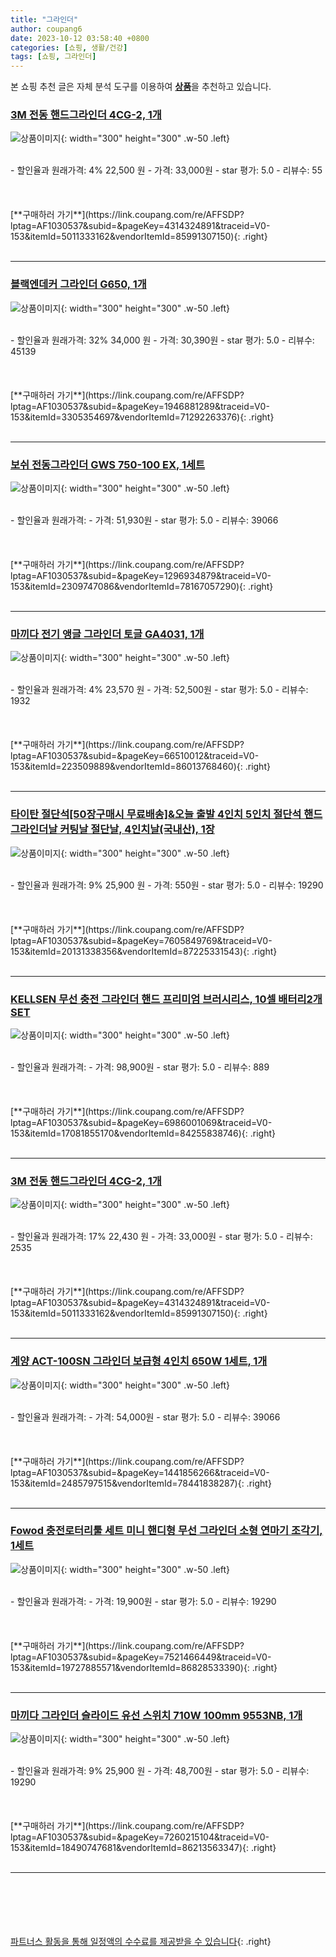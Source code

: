 ```yaml
---
title: "그라인더"
author: coupang6
date: 2023-10-12 03:58:40 +0800
categories: [쇼핑, 생활/건강]
tags: [쇼핑, 그라인더]
---
```


본 쇼핑 추천 글은 자체 분석 도구를 이용하여 [**상품**](https://link.coupang.com/a/bao1ui)을 추천하고 있습니다.

### [3M 전동 핸드그라인더 4CG-2, 1개](https://link.coupang.com/re/AFFSDP?lptag=AF1030537&subid=&pageKey=4314324891&traceid=V0-153&itemId=5011333162&vendorItemId=85991307150)

![상품이미지](https://thumbnail8.coupangcdn.com/thumbnails/remote/230x230ex/image/vendor_inventory/2b30/9fb091a0428b744daab0ff39329538717b613d7b7898c3b4a04275fd7700.jpg){: width="300" height="300" .w-50 .left}


<br>
- 할인율과 원래가격: 4%  22,500   원
- 가격: 33,000원
- star 평가: 5.0
- 리뷰수: 55
<br>
<br>
<br>
<br>
[**구매하러 가기**](https://link.coupang.com/re/AFFSDP?lptag=AF1030537&subid=&pageKey=4314324891&traceid=V0-153&itemId=5011333162&vendorItemId=85991307150){: .right}
<br>
<br>

---

### [블랙엔데커 그라인더 G650, 1개](https://link.coupang.com/re/AFFSDP?lptag=AF1030537&subid=&pageKey=1946881289&traceid=V0-153&itemId=3305354697&vendorItemId=71292263376)

![상품이미지](https://thumbnail7.coupangcdn.com/thumbnails/remote/230x230ex/image/retail/images/2020/08/11/15/6/3b5e8e5f-f145-459b-8b3a-1a47969886e3.jpg){: width="300" height="300" .w-50 .left}


<br>
- 할인율과 원래가격: 32%  34,000   원
- 가격: 30,390원
- star 평가: 5.0
- 리뷰수: 45139
<br>
<br>
<br>
<br>
[**구매하러 가기**](https://link.coupang.com/re/AFFSDP?lptag=AF1030537&subid=&pageKey=1946881289&traceid=V0-153&itemId=3305354697&vendorItemId=71292263376){: .right}
<br>
<br>

---

### [보쉬 전동그라인더 GWS 750-100 EX, 1세트](https://link.coupang.com/re/AFFSDP?lptag=AF1030537&subid=&pageKey=1296934879&traceid=V0-153&itemId=2309747086&vendorItemId=78167057290)

![상품이미지](https://thumbnail10.coupangcdn.com/thumbnails/remote/230x230ex/image/vendor_inventory/855f/b3e7e924763b6778f8a429e2d03827b7d1ecb158001707dd48f19e64c5a1.jpg){: width="300" height="300" .w-50 .left}


<br>
- 할인율과 원래가격: 
- 가격: 51,930원
- star 평가: 5.0
- 리뷰수: 39066
<br>
<br>
<br>
<br>
[**구매하러 가기**](https://link.coupang.com/re/AFFSDP?lptag=AF1030537&subid=&pageKey=1296934879&traceid=V0-153&itemId=2309747086&vendorItemId=78167057290){: .right}
<br>
<br>

---

### [마끼다 전기 앵글 그라인더 토글 GA4031, 1개](https://link.coupang.com/re/AFFSDP?lptag=AF1030537&subid=&pageKey=66510012&traceid=V0-153&itemId=223509889&vendorItemId=86013768460)

![상품이미지](https://thumbnail9.coupangcdn.com/thumbnails/remote/230x230ex/image/retail/images/2023/05/19/9/4/48bbbc08-de65-46af-a660-8b2b45323418.jpg){: width="300" height="300" .w-50 .left}


<br>
- 할인율과 원래가격: 4%  23,570   원
- 가격: 52,500원
- star 평가: 5.0
- 리뷰수: 1932
<br>
<br>
<br>
<br>
[**구매하러 가기**](https://link.coupang.com/re/AFFSDP?lptag=AF1030537&subid=&pageKey=66510012&traceid=V0-153&itemId=223509889&vendorItemId=86013768460){: .right}
<br>
<br>

---

### [타이탄 절단석[50장구매시 무료배송]&오늘 출발 4인치 5인치 절단석 핸드그라인더날 커팅날 절단날, 4인치날(국내산), 1장](https://link.coupang.com/re/AFFSDP?lptag=AF1030537&subid=&pageKey=7605849769&traceid=V0-153&itemId=20131338356&vendorItemId=87225331543)

![상품이미지](https://thumbnail9.coupangcdn.com/thumbnails/remote/230x230ex/image/vendor_inventory/8627/a7b625c54938791ea5760abfe99fe0f66189bce2b738a9ff7fc006de49f8.jpg){: width="300" height="300" .w-50 .left}


<br>
- 할인율과 원래가격: 9%  25,900   원
- 가격: 550원
- star 평가: 5.0
- 리뷰수: 19290
<br>
<br>
<br>
<br>
[**구매하러 가기**](https://link.coupang.com/re/AFFSDP?lptag=AF1030537&subid=&pageKey=7605849769&traceid=V0-153&itemId=20131338356&vendorItemId=87225331543){: .right}
<br>
<br>

---

### [KELLSEN 무선 충전 그라인더 핸드 프리미엄 브러시리스, 10셀 배터리2개SET](https://link.coupang.com/re/AFFSDP?lptag=AF1030537&subid=&pageKey=6986001069&traceid=V0-153&itemId=17081855170&vendorItemId=84255838746)

![상품이미지](https://thumbnail9.coupangcdn.com/thumbnails/remote/230x230ex/image/vendor_inventory/73bc/2d94a9cc415dc903cc7032e165f42bc7f16e648ea2765c1ecb8e83de5234.jpg){: width="300" height="300" .w-50 .left}


<br>
- 할인율과 원래가격: 
- 가격: 98,900원
- star 평가: 5.0
- 리뷰수: 889
<br>
<br>
<br>
<br>
[**구매하러 가기**](https://link.coupang.com/re/AFFSDP?lptag=AF1030537&subid=&pageKey=6986001069&traceid=V0-153&itemId=17081855170&vendorItemId=84255838746){: .right}
<br>
<br>

---

### [3M 전동 핸드그라인더 4CG-2, 1개](https://link.coupang.com/re/AFFSDP?lptag=AF1030537&subid=&pageKey=4314324891&traceid=V0-153&itemId=5011333162&vendorItemId=85991307150)

![상품이미지](https://thumbnail8.coupangcdn.com/thumbnails/remote/230x230ex/image/vendor_inventory/2b30/9fb091a0428b744daab0ff39329538717b613d7b7898c3b4a04275fd7700.jpg){: width="300" height="300" .w-50 .left}


<br>
- 할인율과 원래가격: 17%  22,430   원
- 가격: 33,000원
- star 평가: 5.0
- 리뷰수: 2535
<br>
<br>
<br>
<br>
[**구매하러 가기**](https://link.coupang.com/re/AFFSDP?lptag=AF1030537&subid=&pageKey=4314324891&traceid=V0-153&itemId=5011333162&vendorItemId=85991307150){: .right}
<br>
<br>

---

### [계양 ACT-100SN 그라인더 보급형 4인치 650W 1세트, 1개](https://link.coupang.com/re/AFFSDP?lptag=AF1030537&subid=&pageKey=1441856266&traceid=V0-153&itemId=2485797515&vendorItemId=78441838287)

![상품이미지](https://thumbnail9.coupangcdn.com/thumbnails/remote/230x230ex/image/vendor_inventory/ff82/938d4d4d648692cb71b7aa770b5d05b77d2803a9d918fc56bc66c9adf373.jpeg){: width="300" height="300" .w-50 .left}


<br>
- 할인율과 원래가격: 
- 가격: 54,000원
- star 평가: 5.0
- 리뷰수: 39066
<br>
<br>
<br>
<br>
[**구매하러 가기**](https://link.coupang.com/re/AFFSDP?lptag=AF1030537&subid=&pageKey=1441856266&traceid=V0-153&itemId=2485797515&vendorItemId=78441838287){: .right}
<br>
<br>

---

### [Fowod 충전로터리툴 세트 미니 핸디형 무선 그라인더 소형 연마기 조각기, 1세트](https://link.coupang.com/re/AFFSDP?lptag=AF1030537&subid=&pageKey=7521466449&traceid=V0-153&itemId=19727885571&vendorItemId=86828533390)

![상품이미지](https://thumbnail7.coupangcdn.com/thumbnails/remote/230x230ex/image/vendor_inventory/3d74/bfff064615edd5368afced103a227bc6ac6ff0b271fd259ef6177228dcde.jpg){: width="300" height="300" .w-50 .left}


<br>
- 할인율과 원래가격: 
- 가격: 19,900원
- star 평가: 5.0
- 리뷰수: 19290
<br>
<br>
<br>
<br>
[**구매하러 가기**](https://link.coupang.com/re/AFFSDP?lptag=AF1030537&subid=&pageKey=7521466449&traceid=V0-153&itemId=19727885571&vendorItemId=86828533390){: .right}
<br>
<br>

---

### [마끼다 그라인더 슬라이드 유선 스위치 710W 100mm 9553NB, 1개](https://link.coupang.com/re/AFFSDP?lptag=AF1030537&subid=&pageKey=7260215104&traceid=V0-153&itemId=18490747681&vendorItemId=86213563347)

![상품이미지](https://thumbnail7.coupangcdn.com/thumbnails/remote/230x230ex/image/rs_quotation_api/dknjwcan/93dd16a7f7d34081ba5a6d778d91151e.jpg){: width="300" height="300" .w-50 .left}


<br>
- 할인율과 원래가격: 9%  25,900   원
- 가격: 48,700원
- star 평가: 5.0
- 리뷰수: 19290
<br>
<br>
<br>
<br>
[**구매하러 가기**](https://link.coupang.com/re/AFFSDP?lptag=AF1030537&subid=&pageKey=7260215104&traceid=V0-153&itemId=18490747681&vendorItemId=86213563347){: .right}
<br>
<br>

---
<br><br><br><br><br> [파트너스 활동을 통해 일정액의 수수료를 제공받을 수 있습니다](https://link.coupang.com/a/bao1ui){: .right}